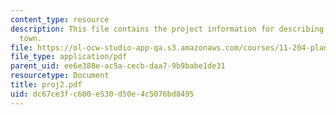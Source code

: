 ```yaml
---
content_type: resource
description: This file contains the project information for describing a massachusetts
  town.
file: https://ol-ocw-studio-app-qa.s3.amazonaws.com/courses/11-204-planning-communications-and-digital-media-fall-2004/dc67ce3fc600e530d50e4c5076bd8495_proj2.pdf
file_type: application/pdf
parent_uid: ee6e388e-ac5a-cecb-daa7-9b9babe1de31
resourcetype: Document
title: proj2.pdf
uid: dc67ce3f-c600-e530-d50e-4c5076bd8495
---
```

